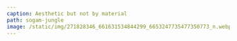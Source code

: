 ```yaml
---
caption: Aesthetic but not by material
path: sogam-jungle
image: /static/img/271828346_661631534844299_6653247735477350773_n.webp
---
```

